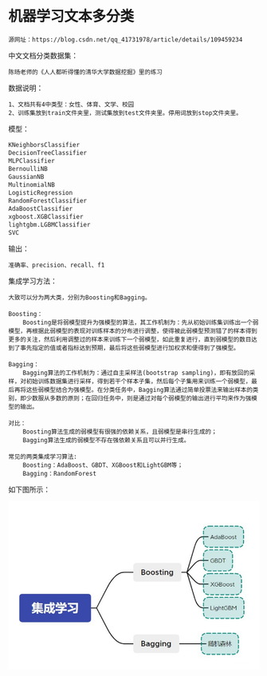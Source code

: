 # 机器学习文本多分类

    源网址：https://blog.csdn.net/qq_41731978/article/details/109459234
    
中文文档分类数据集：

    陈旸老师的《人人都听得懂的清华大学数据挖掘》里的练习

数据说明：

    1、文档共有4中类型：女性、体育、文学、校园
    2、训练集放到train文件夹里，测试集放到test文件夹里。停用词放到stop文件夹里。

模型：

    KNeighborsClassifier
    DecisionTreeClassifier
    MLPClassifier
    BernoulliNB
    GaussianNB
    MultinomialNB
    LogisticRegression
    RandomForestClassifier
    AdaBoostClassifier
    xgboost.XGBClassifier
    lightgbm.LGBMClassifier
    SVC
    
输出：

    准确率、precision、recall、f1
    
集成学习方法：

    大致可以分为两大类，分别为Boosting和Bagging。

    Boosting：
        Boosting是将弱模型提升为强模型的算法，其工作机制为：先从初始训练集训练出一个弱模型，再根据此弱模型的表现对训练样本的分布进行调整，使得被此弱模型预测错了的样本得到更多的关注，然后利用调整过的样本来训练下一个弱模型，如此重复进行，直到弱模型的数目达到了事先指定的值或者指标达到预期，最后将这些弱模型进行加权求和便得到了强模型。
    
    Bagging：
        Bagging算法的工作机制为：通过自主采样法(bootstrap sampling)，即有放回的采样，对初始训练数据集进行采样，得到若干个样本子集，然后每个子集用来训练一个弱模型，最后再将这些弱模型结合为强模型。在分类任务中，Bagging算法通过简单投票法来输出样本的类别，即少数服从多数的原则；在回归任务中，则是通过对每个弱模型的输出进行平均来作为强模型的输出。
    
    对比：
        Boosting算法生成的弱模型有很强的依赖关系，且弱模型是串行生成的；
        Bagging算法生成的弱模型不存在强依赖关系且可以并行生成。
    
    常见的两类集成学习算法:
        Boosting：AdaBoost、GBDT、XGBoost和LightGBM等；
        Bagging：RandomForest
        
如下图所示：

![img](images/ensemblelearning.png)
